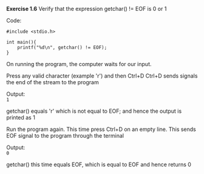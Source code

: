 **Exercise 1.6**
Verify that the expression getchar() != EOF is 0 or 1

Code:
```
#include <stdio.h>

int main(){
    printf("%d\n", getchar() != EOF);
}
```
 
On running the program, the computer waits for our input.

Press any valid character (example 'r') and then Ctrl+D
Ctrl+D sends signals the end of the stream to the program

Output:  
`1`

getchar() equals 'r' which is not equal to EOF; and hence the output is printed as 1

Run the program again. This time press Ctrl+D on an empty line.
This sends EOF signal to the program through the terminal

Output:  
`0`

getchar() this time equals EOF, which is equal to EOF and hence returns 0